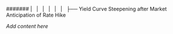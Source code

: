 ####### |   |   |   |   |   |   ├── Yield Curve Steepening after Market Anticipation of Rate Hike

*Add content here*